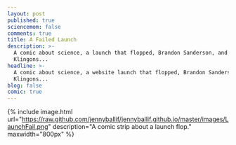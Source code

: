 ```yaml
---
layout: post
published: true
sciencemom: false
comments: true
title: A Failed Launch
description: >-
  A comic about science, a launch that flopped, Brandon Sanderson, and
  Klingons...
headline: >-
  A comic about science, a website launch that flopped, Brandon Sanderson, and
  Klingons...
blog: false
comic: true
---
```


{% include image.html url="https://raw.github.com/jennyballif/jennyballif.github.io/master/images/LaunchFail.png" description="A comic strip about a launch flop." maxwidth="800px" %}
